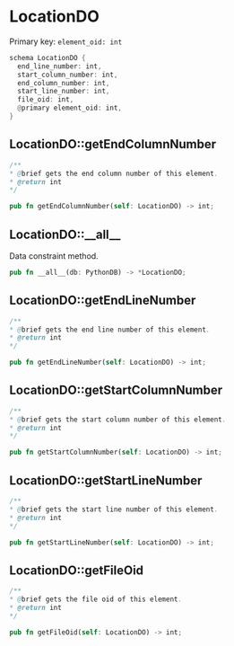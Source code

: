 # LocationDO

Primary key: `element_oid: int`

```rust
schema LocationDO {
  end_line_number: int,
  start_column_number: int,
  end_column_number: int,
  start_line_number: int,
  file_oid: int,
  @primary element_oid: int,
}
```
## LocationDO::getEndColumnNumber

```java
/**
* @brief gets the end column number of this element.
* @return int
*/
```
```rust
pub fn getEndColumnNumber(self: LocationDO) -> int;
```
## LocationDO::\_\_all\_\_

Data constraint method.

```rust
pub fn __all__(db: PythonDB) -> *LocationDO;
```
## LocationDO::getEndLineNumber

```java
/**
* @brief gets the end line number of this element.
* @return int
*/
```
```rust
pub fn getEndLineNumber(self: LocationDO) -> int;
```
## LocationDO::getStartColumnNumber

```java
/**
* @brief gets the start column number of this element.
* @return int
*/
```
```rust
pub fn getStartColumnNumber(self: LocationDO) -> int;
```
## LocationDO::getStartLineNumber

```java
/**
* @brief gets the start line number of this element.
* @return int
*/
```
```rust
pub fn getStartLineNumber(self: LocationDO) -> int;
```
## LocationDO::getFileOid

```java
/**
* @brief gets the file oid of this element.
* @return int
*/
```
```rust
pub fn getFileOid(self: LocationDO) -> int;
```
